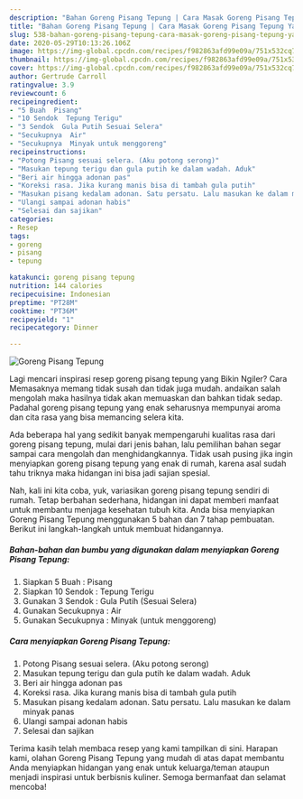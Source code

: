 ```yaml
---
description: "Bahan Goreng Pisang Tepung | Cara Masak Goreng Pisang Tepung Yang Sempurna"
title: "Bahan Goreng Pisang Tepung | Cara Masak Goreng Pisang Tepung Yang Sempurna"
slug: 538-bahan-goreng-pisang-tepung-cara-masak-goreng-pisang-tepung-yang-sempurna
date: 2020-05-29T10:13:26.106Z
image: https://img-global.cpcdn.com/recipes/f982863afd99e09a/751x532cq70/goreng-pisang-tepung-foto-resep-utama.jpg
thumbnail: https://img-global.cpcdn.com/recipes/f982863afd99e09a/751x532cq70/goreng-pisang-tepung-foto-resep-utama.jpg
cover: https://img-global.cpcdn.com/recipes/f982863afd99e09a/751x532cq70/goreng-pisang-tepung-foto-resep-utama.jpg
author: Gertrude Carroll
ratingvalue: 3.9
reviewcount: 6
recipeingredient:
- "5 Buah  Pisang"
- "10 Sendok  Tepung Terigu"
- "3 Sendok  Gula Putih Sesuai Selera"
- "Secukupnya  Air"
- "Secukupnya  Minyak untuk menggoreng"
recipeinstructions:
- "Potong Pisang sesuai selera. (Aku potong serong)"
- "Masukan tepung terigu dan gula putih ke dalam wadah. Aduk"
- "Beri air hingga adonan pas"
- "Koreksi rasa. Jika kurang manis bisa di tambah gula putih"
- "Masukan pisang kedalam adonan. Satu persatu. Lalu masukan ke dalam minyak panas"
- "Ulangi sampai adonan habis"
- "Selesai dan sajikan"
categories:
- Resep
tags:
- goreng
- pisang
- tepung

katakunci: goreng pisang tepung 
nutrition: 144 calories
recipecuisine: Indonesian
preptime: "PT28M"
cooktime: "PT36M"
recipeyield: "1"
recipecategory: Dinner

---
```



![Goreng Pisang Tepung](https://img-global.cpcdn.com/recipes/f982863afd99e09a/751x532cq70/goreng-pisang-tepung-foto-resep-utama.jpg)

Lagi mencari inspirasi resep goreng pisang tepung yang Bikin Ngiler? Cara Memasaknya memang tidak susah dan tidak juga mudah. andaikan salah mengolah maka hasilnya tidak akan memuaskan dan bahkan tidak sedap. Padahal goreng pisang tepung yang enak seharusnya mempunyai aroma dan cita rasa yang bisa memancing selera kita.



Ada beberapa hal yang sedikit banyak mempengaruhi kualitas rasa dari goreng pisang tepung, mulai dari jenis bahan, lalu pemilihan bahan segar sampai cara mengolah dan menghidangkannya. Tidak usah pusing jika ingin menyiapkan goreng pisang tepung yang enak di rumah, karena asal sudah tahu triknya maka hidangan ini bisa jadi sajian spesial.


Nah, kali ini kita coba, yuk, variasikan goreng pisang tepung sendiri di rumah. Tetap berbahan sederhana, hidangan ini dapat memberi manfaat untuk membantu menjaga kesehatan tubuh kita. Anda bisa menyiapkan Goreng Pisang Tepung menggunakan 5 bahan dan 7 tahap pembuatan. Berikut ini langkah-langkah untuk membuat hidangannya.

<!--inarticleads1-->

##### Bahan-bahan dan bumbu yang digunakan dalam menyiapkan Goreng Pisang Tepung:

1. Siapkan 5 Buah : Pisang
1. Siapkan 10 Sendok : Tepung Terigu
1. Gunakan 3 Sendok : Gula Putih (Sesuai Selera)
1. Gunakan Secukupnya : Air
1. Gunakan Secukupnya : Minyak (untuk menggoreng)




<!--inarticleads2-->

##### Cara menyiapkan Goreng Pisang Tepung:

1. Potong Pisang sesuai selera. (Aku potong serong)
1. Masukan tepung terigu dan gula putih ke dalam wadah. Aduk
1. Beri air hingga adonan pas
1. Koreksi rasa. Jika kurang manis bisa di tambah gula putih
1. Masukan pisang kedalam adonan. Satu persatu. Lalu masukan ke dalam minyak panas
1. Ulangi sampai adonan habis
1. Selesai dan sajikan




Terima kasih telah membaca resep yang kami tampilkan di sini. Harapan kami, olahan Goreng Pisang Tepung yang mudah di atas dapat membantu Anda menyiapkan hidangan yang enak untuk keluarga/teman ataupun menjadi inspirasi untuk berbisnis kuliner. Semoga bermanfaat dan selamat mencoba!

